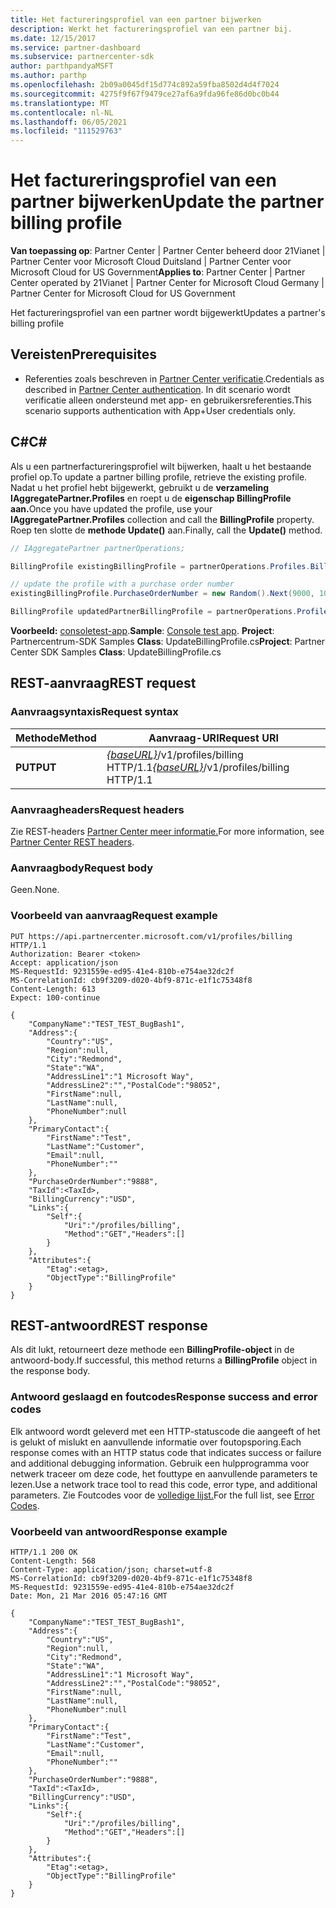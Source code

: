 ```yaml
---
title: Het factureringsprofiel van een partner bijwerken
description: Werkt het factureringsprofiel van een partner bij.
ms.date: 12/15/2017
ms.service: partner-dashboard
ms.subservice: partnercenter-sdk
author: parthpandyaMSFT
ms.author: parthp
ms.openlocfilehash: 2b09a0045df15d774c892a59fba8502d4d4f7024
ms.sourcegitcommit: 4275f9f67f9479ce27af6a9fda96fe86d0bc0b44
ms.translationtype: MT
ms.contentlocale: nl-NL
ms.lasthandoff: 06/05/2021
ms.locfileid: "111529763"
---
```

# <a name="update-the-partner-billing-profile"></a><span data-ttu-id="e7c16-103">Het factureringsprofiel van een partner bijwerken</span><span class="sxs-lookup"><span data-stu-id="e7c16-103">Update the partner billing profile</span></span>

<span data-ttu-id="e7c16-104">**Van toepassing op**: Partner Center | Partner Center beheerd door 21Vianet | Partner Center voor Microsoft Cloud Duitsland | Partner Center voor Microsoft Cloud for US Government</span><span class="sxs-lookup"><span data-stu-id="e7c16-104">**Applies to**: Partner Center | Partner Center operated by 21Vianet | Partner Center for Microsoft Cloud Germany | Partner Center for Microsoft Cloud for US Government</span></span>

<span data-ttu-id="e7c16-105">Het factureringsprofiel van een partner wordt bijgewerkt</span><span class="sxs-lookup"><span data-stu-id="e7c16-105">Updates a partner's billing profile</span></span>

## <a name="prerequisites"></a><span data-ttu-id="e7c16-106">Vereisten</span><span class="sxs-lookup"><span data-stu-id="e7c16-106">Prerequisites</span></span>

- <span data-ttu-id="e7c16-107">Referenties zoals beschreven in [Partner Center verificatie](partner-center-authentication.md).</span><span class="sxs-lookup"><span data-stu-id="e7c16-107">Credentials as described in [Partner Center authentication](partner-center-authentication.md).</span></span> <span data-ttu-id="e7c16-108">In dit scenario wordt verificatie alleen ondersteund met app- en gebruikersreferenties.</span><span class="sxs-lookup"><span data-stu-id="e7c16-108">This scenario supports authentication with App+User credentials only.</span></span>

## <a name="c"></a><span data-ttu-id="e7c16-109">C\#</span><span class="sxs-lookup"><span data-stu-id="e7c16-109">C\#</span></span>

<span data-ttu-id="e7c16-110">Als u een partnerfactureringsprofiel wilt bijwerken, haalt u het bestaande profiel op.</span><span class="sxs-lookup"><span data-stu-id="e7c16-110">To update a partner billing profile, retrieve the existing profile.</span></span> <span data-ttu-id="e7c16-111">Nadat u het profiel hebt bijgewerkt, gebruikt u de **verzameling IAggregatePartner.Profiles** en roept u de **eigenschap BillingProfile aan.**</span><span class="sxs-lookup"><span data-stu-id="e7c16-111">Once you have updated the profile, use your **IAggregatePartner.Profiles** collection and call the **BillingProfile** property.</span></span> <span data-ttu-id="e7c16-112">Roep ten slotte de **methode Update()** aan.</span><span class="sxs-lookup"><span data-stu-id="e7c16-112">Finally, call the **Update()** method.</span></span>

``` csharp
// IAggregatePartner partnerOperations;

BillingProfile existingBillingProfile = partnerOperations.Profiles.BillingProfile.Get();

// update the profile with a purchase order number
existingBillingProfile.PurchaseOrderNumber = new Random().Next(9000, 10000).ToString(CultureInfo.InvariantCulture);

BillingProfile updatedPartnerBillingProfile = partnerOperations.Profiles.BillingProfile.Update(existingBillingProfile);
```

<span data-ttu-id="e7c16-113">**Voorbeeld:** [consoletest-app](console-test-app.md).</span><span class="sxs-lookup"><span data-stu-id="e7c16-113">**Sample**: [Console test app](console-test-app.md).</span></span> <span data-ttu-id="e7c16-114">**Project**: Partnercentrum-SDK Samples **Class**: UpdateBillingProfile.cs</span><span class="sxs-lookup"><span data-stu-id="e7c16-114">**Project**: Partner Center SDK Samples **Class**: UpdateBillingProfile.cs</span></span>

## <a name="rest-request"></a><span data-ttu-id="e7c16-115">REST-aanvraag</span><span class="sxs-lookup"><span data-stu-id="e7c16-115">REST request</span></span>

### <a name="request-syntax"></a><span data-ttu-id="e7c16-116">Aanvraagsyntaxis</span><span class="sxs-lookup"><span data-stu-id="e7c16-116">Request syntax</span></span>

| <span data-ttu-id="e7c16-117">Methode</span><span class="sxs-lookup"><span data-stu-id="e7c16-117">Method</span></span>  | <span data-ttu-id="e7c16-118">Aanvraag-URI</span><span class="sxs-lookup"><span data-stu-id="e7c16-118">Request URI</span></span>                                                              |
|---------|--------------------------------------------------------------------------|
| <span data-ttu-id="e7c16-119">**PUT**</span><span class="sxs-lookup"><span data-stu-id="e7c16-119">**PUT**</span></span> | <span data-ttu-id="e7c16-120">[*{baseURL}*](partner-center-rest-urls.md)/v1/profiles/billing HTTP/1.1</span><span class="sxs-lookup"><span data-stu-id="e7c16-120">[*{baseURL}*](partner-center-rest-urls.md)/v1/profiles/billing HTTP/1.1</span></span> |

### <a name="request-headers"></a><span data-ttu-id="e7c16-121">Aanvraagheaders</span><span class="sxs-lookup"><span data-stu-id="e7c16-121">Request headers</span></span>

<span data-ttu-id="e7c16-122">Zie REST-headers [Partner Center meer informatie.](headers.md)</span><span class="sxs-lookup"><span data-stu-id="e7c16-122">For more information, see [Partner Center REST headers](headers.md).</span></span>

### <a name="request-body"></a><span data-ttu-id="e7c16-123">Aanvraagbody</span><span class="sxs-lookup"><span data-stu-id="e7c16-123">Request body</span></span>

<span data-ttu-id="e7c16-124">Geen.</span><span class="sxs-lookup"><span data-stu-id="e7c16-124">None.</span></span>

### <a name="request-example"></a><span data-ttu-id="e7c16-125">Voorbeeld van aanvraag</span><span class="sxs-lookup"><span data-stu-id="e7c16-125">Request example</span></span>

```http
PUT https://api.partnercenter.microsoft.com/v1/profiles/billing HTTP/1.1
Authorization: Bearer <token>
Accept: application/json
MS-RequestId: 9231559e-ed95-41e4-810b-e754ae32dc2f
MS-CorrelationId: cb9f3209-d020-4bf9-871c-e1f1c75348f8
Content-Length: 613
Expect: 100-continue

{
    "CompanyName":"TEST_TEST_BugBash1",
    "Address":{
        "Country":"US",
        "Region":null,
        "City":"Redmond",
        "State":"WA",
        "AddressLine1":"1 Microsoft Way",
        "AddressLine2":"","PostalCode":"98052",
        "FirstName":null,
        "LastName":null,
        "PhoneNumber":null
    },
    "PrimaryContact":{
        "FirstName":"Test",
        "LastName":"Customer",
        "Email":null,
        "PhoneNumber":""
    },
    "PurchaseOrderNumber":"9888",
    "TaxId":<TaxId>,
    "BillingCurrency":"USD",
    "Links":{
        "Self":{
            "Uri":"/profiles/billing",
            "Method":"GET","Headers":[]
        }
    },
    "Attributes":{
        "Etag":<etag>,
        "ObjectType":"BillingProfile"
    }
}
```

## <a name="rest-response"></a><span data-ttu-id="e7c16-126">REST-antwoord</span><span class="sxs-lookup"><span data-stu-id="e7c16-126">REST response</span></span>

<span data-ttu-id="e7c16-127">Als dit lukt, retourneert deze methode een **BillingProfile-object** in de antwoord-body.</span><span class="sxs-lookup"><span data-stu-id="e7c16-127">If successful, this method returns a **BillingProfile** object in the response body.</span></span>

### <a name="response-success-and-error-codes"></a><span data-ttu-id="e7c16-128">Antwoord geslaagd en foutcodes</span><span class="sxs-lookup"><span data-stu-id="e7c16-128">Response success and error codes</span></span>

<span data-ttu-id="e7c16-129">Elk antwoord wordt geleverd met een HTTP-statuscode die aangeeft of het is gelukt of mislukt en aanvullende informatie over foutopsporing.</span><span class="sxs-lookup"><span data-stu-id="e7c16-129">Each response comes with an HTTP status code that indicates success or failure and additional debugging information.</span></span> <span data-ttu-id="e7c16-130">Gebruik een hulpprogramma voor netwerk traceer om deze code, het fouttype en aanvullende parameters te lezen.</span><span class="sxs-lookup"><span data-stu-id="e7c16-130">Use a network trace tool to read this code, error type, and additional parameters.</span></span> <span data-ttu-id="e7c16-131">Zie Foutcodes voor de [volledige lijst.](error-codes.md)</span><span class="sxs-lookup"><span data-stu-id="e7c16-131">For the full list, see [Error Codes](error-codes.md).</span></span>

### <a name="response-example"></a><span data-ttu-id="e7c16-132">Voorbeeld van antwoord</span><span class="sxs-lookup"><span data-stu-id="e7c16-132">Response example</span></span>

```http
HTTP/1.1 200 OK
Content-Length: 568
Content-Type: application/json; charset=utf-8
MS-CorrelationId: cb9f3209-d020-4bf9-871c-e1f1c75348f8
MS-RequestId: 9231559e-ed95-41e4-810b-e754ae32dc2f
Date: Mon, 21 Mar 2016 05:47:16 GMT

{
    "CompanyName":"TEST_TEST_BugBash1",
    "Address":{
        "Country":"US",
        "Region":null,
        "City":"Redmond",
        "State":"WA",
        "AddressLine1":"1 Microsoft Way",
        "AddressLine2":"","PostalCode":"98052",
        "FirstName":null,
        "LastName":null,
        "PhoneNumber":null
    },
    "PrimaryContact":{
        "FirstName":"Test",
        "LastName":"Customer",
        "Email":null,
        "PhoneNumber":""
    },
    "PurchaseOrderNumber":"9888",
    "TaxId":<TaxId>,
    "BillingCurrency":"USD",
    "Links":{
        "Self":{
            "Uri":"/profiles/billing",
            "Method":"GET","Headers":[]
        }
    },
    "Attributes":{
        "Etag":<etag>,
        "ObjectType":"BillingProfile"
    }
}
```
